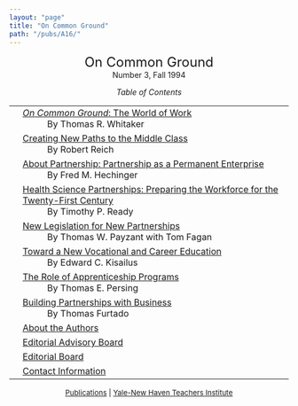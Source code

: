 ```yaml
---
layout: "page"
title: "On Common Ground"
path: "/pubs/A16/"
---
```

<main>
<center><font size="+2">On Common Ground
</font><br/>
Number 3, Fall 1994<p>
<i>Table of Contents</i></p></center><p>
<table>
<tbody><tr valign="top"><td align="right">
</td><td><a href="/pubs/A16/whitaker3.html"><i>On Common Ground</i>: The World of Work
</a><br/>
<font color="white" style="visibility:hidden;">______</font>By Thomas R. Whitaker
</td></tr><tr valign="top"><td align="right">
</td><td><a href="/pubs/A16/reich.html">Creating New Paths to the Middle Class</a><br/>
<font color="white" style="visibility:hidden;">______</font>By Robert Reich
</td></tr><tr valign="top"><td align="right">
</td><td><a href="/pubs/A16/hechinger3.html">About Partnership: Partnership as a
Permanent Enterprise</a><br/>
<font color="white" style="visibility:hidden;">______</font>By Fred M. Hechinger
</td></tr><tr valign="top"><td align="right">
</td><td><a href="/pubs/A16/ready.html">Health Science Partnerships: Preparing the
Workforce for the Twenty-First Century
</a><br/>
<font color="white" style="visibility:hidden;">______</font>By Timothy P. Ready
</td></tr><tr valign="top"><td align="right">
</td><td><a href="/pubs/A16/payzant.html">New Legislation for New Partnerships
</a><br/>
<font color="white" style="visibility:hidden;">______</font>By Thomas W. Payzant with Tom Fagan
</td></tr><tr valign="top"><td align="right">
</td><td><a href="/pubs/A16/kisailus3.html">Toward a New Vocational and Career Education
</a><br/>
<font color="white" style="visibility:hidden;">______</font>By Edward C. Kisailus
</td></tr><tr valign="top"><td align="right">
</td><td><a href="/pubs/A16/persing.html">The Role of Apprenticeship Programs
</a><br/>
<font color="white" style="visibility:hidden;">______</font>By Thomas E. Persing
</td></tr><tr valign="top"><td align="right">
</td><td><a href="/pubs/A16/furtado3.html">Building Partnerships with Business
</a><br/>
<font color="white" style="visibility:hidden;">______</font>By Thomas Furtado
</td></tr><tr valign="top"><td align="right">
</td><td><a href="/pubs/A16/aboutauth3.html">
About the Authors
</a>
</td></tr><tr valign="top"><td align="right">
</td><td><a href="/pubs/A16/eaboard3.html">Editorial Advisory Board </a>
</td></tr><tr valign="top"><td align="right">
</td><td><a href="/pubs/A16/eboard3.html">
Editorial Board</a>
</td></tr><tr valign="top"><td align="right">
</td><td><a href="/pubs/A16/contact3.html">
Contact Information</a>
</td></tr></tbody></table>
</p>
<center><font size="-1"><a href="/pubs/">Publications</a> |
<a href="/">Yale-New Haven Teachers
Institute</a></font></center>
</main>
